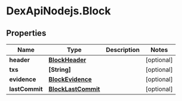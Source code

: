 # DexApiNodejs.Block

## Properties

Name | Type | Description | Notes
------------ | ------------- | ------------- | -------------
**header** | [**BlockHeader**](BlockHeader.md) |  | [optional] 
**txs** | **[String]** |  | [optional] 
**evidence** | [**BlockEvidence**](BlockEvidence.md) |  | [optional] 
**lastCommit** | [**BlockLastCommit**](BlockLastCommit.md) |  | [optional] 



